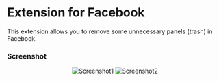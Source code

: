 # Extension for Facebook
This extension allows you to remove some unnecessary panels (trash) in Facebook.

### Screenshot

<p align="center">
  <img src="https://github.com/Smurfik997/Facebook-Extension/blob/master/logos_etc/first_screen.png?raw=true" alt="Screenshot1"/>
  <img src="https://github.com/Smurfik997/Facebook-Extension/blob/master/logos_etc/second_screen.png?raw=true" alt="Screenshot2"/>
</p>
